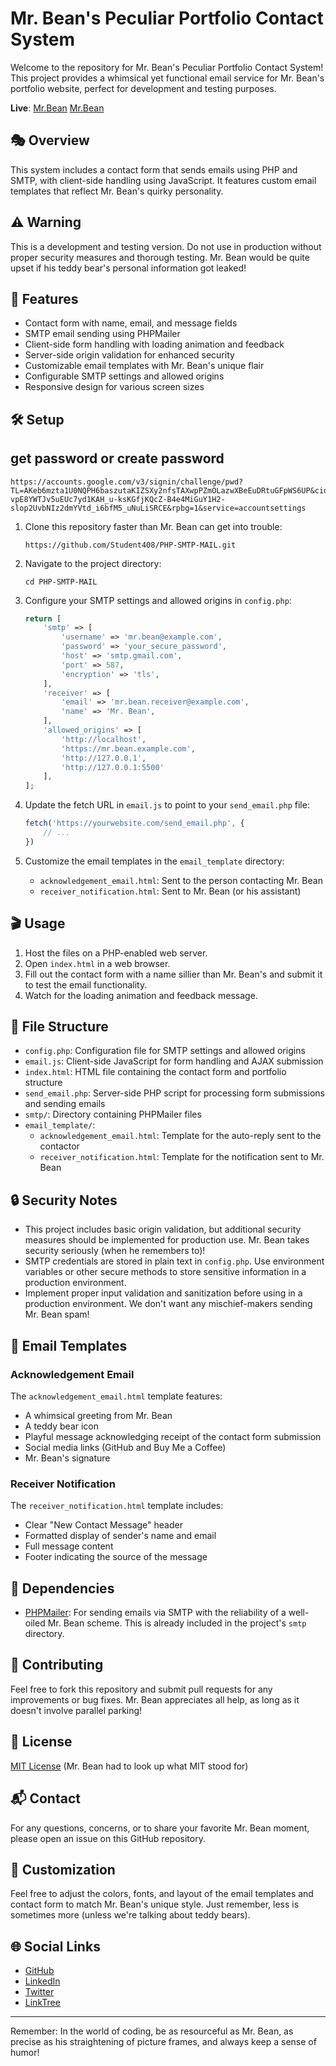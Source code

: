 # Mr. Bean's Peculiar Portfolio Contact System

Welcome to the repository for Mr. Bean's Peculiar Portfolio Contact System! This project provides a whimsical yet functional email service for Mr. Bean's portfolio website, perfect for development and testing purposes.

**Live**: [Mr.Bean](https://student408.github.io/Mr.Bean)
          [Mr.Bean](https://mr-bean.pages.dev/)

## 🎭 Overview

This system includes a contact form that sends emails using PHP and SMTP, with client-side handling using JavaScript. It features custom email templates that reflect Mr. Bean's quirky personality.

## ⚠️ Warning

This is a development and testing version. Do not use in production without proper security measures and thorough testing. Mr. Bean would be quite upset if his teddy bear's personal information got leaked!

## 🎈 Features

- Contact form with name, email, and message fields
- SMTP email sending using PHPMailer
- Client-side form handling with loading animation and feedback
- Server-side origin validation for enhanced security
- Customizable email templates with Mr. Bean's unique flair
- Configurable SMTP settings and allowed origins
- Responsive design for various screen sizes

## 🛠 Setup
## get password or create password 
   ```
https://accounts.google.com/v3/signin/challenge/pwd?TL=AKeb6mzta1U0NQPH6baszutaKIZSXy2nfsTAXwpPZmOLazwXBeEuDRtuGFpWS6UP&cid=2&continue=https%3A%2F%2Fmyaccount.google.com%2Fapppasswords&flowName=GlifWebSignIn&followup=https%3A%2F%2Fmyaccount.google.com%2Fapppasswords&ifkv=Ab5oB3oeLD0fvrBLEcgBkac7AYCTwZSOWt2zwhcHuWooeI4aLzdK2kBHLOWEl22dFAdSy1WlYEZ94w&osid=1&rart=ANgoxcc1I8O7rxlzBB3FVEadP5B01lhR70Z-vpE8YWTJv5uEUc7yd1KAH_u-ksKGfjKQcZ-B4e4MiGuY1H2-slop2UvbNIz2dmYVtd_i6bfM5_uNuLiSRCE&rpbg=1&service=accountsettings
   ```

1. Clone this repository faster than Mr. Bean can get into trouble:

   ```
   https://github.com/Student408/PHP-SMTP-MAIL.git
   ```
2. Navigate to the project directory:

   ```
   cd PHP-SMTP-MAIL
   ```
3. Configure your SMTP settings and allowed origins in `config.php`:

   ```php
   return [
       'smtp' => [
           'username' => 'mr.bean@example.com',
           'password' => 'your_secure_password',
           'host' => 'smtp.gmail.com',
           'port' => 587,
           'encryption' => 'tls',
       ],
       'receiver' => [
           'email' => 'mr.bean.receiver@example.com',
           'name' => 'Mr. Bean',
       ],
       'allowed_origins' => [
           'http://localhost',
           'https://mr.bean.example.com',
           'http://127.0.0.1',
           'http://127.0.0.1:5500'
       ],
   ];
   ```
4. Update the fetch URL in `email.js` to point to your `send_email.php` file:

   ```javascript
   fetch('https://yourwebsite.com/send_email.php', {
       // ...
   })
   ```
5. Customize the email templates in the `email_template` directory:

   - `acknowledgement_email.html`: Sent to the person contacting Mr. Bean
   - `receiver_notification.html`: Sent to Mr. Bean (or his assistant)

## 🎬 Usage

1. Host the files on a PHP-enabled web server.
2. Open `index.html` in a web browser.
3. Fill out the contact form with a name sillier than Mr. Bean's and submit it to test the email functionality.
4. Watch for the loading animation and feedback message.

## 📁 File Structure

- `config.php`: Configuration file for SMTP settings and allowed origins
- `email.js`: Client-side JavaScript for form handling and AJAX submission
- `index.html`: HTML file containing the contact form and portfolio structure
- `send_email.php`: Server-side PHP script for processing form submissions and sending emails
- `smtp/`: Directory containing PHPMailer files
- `email_template/`:
  - `acknowledgement_email.html`: Template for the auto-reply sent to the contactor
  - `receiver_notification.html`: Template for the notification sent to Mr. Bean

## 🔒 Security Notes

- This project includes basic origin validation, but additional security measures should be implemented for production use. Mr. Bean takes security seriously (when he remembers to)!
- SMTP credentials are stored in plain text in `config.php`. Use environment variables or other secure methods to store sensitive information in a production environment.
- Implement proper input validation and sanitization before using in a production environment. We don't want any mischief-makers sending Mr. Bean spam!

## 🧸 Email Templates

### Acknowledgement Email

The `acknowledgement_email.html` template features:

- A whimsical greeting from Mr. Bean
- A teddy bear icon
- Playful message acknowledging receipt of the contact form submission
- Social media links (GitHub and Buy Me a Coffee)
- Mr. Bean's signature

### Receiver Notification

The `receiver_notification.html` template includes:

- Clear "New Contact Message" header
- Formatted display of sender's name and email
- Full message content
- Footer indicating the source of the message

## 🛜 Dependencies

- [PHPMailer](https://github.com/PHPMailer/PHPMailer): For sending emails via SMTP with the reliability of a well-oiled Mr. Bean scheme. This is already included in the project's `smtp` directory.

## 🤝 Contributing

Feel free to fork this repository and submit pull requests for any improvements or bug fixes. Mr. Bean appreciates all help, as long as it doesn't involve parallel parking!

## 📜 License

[MIT License](LICENSE) (Mr. Bean had to look up what MIT stood for)

## 📬 Contact

For any questions, concerns, or to share your favorite Mr. Bean moment, please open an issue on this GitHub repository.

## 🎨 Customization

Feel free to adjust the colors, fonts, and layout of the email templates and contact form to match Mr. Bean's unique style. Just remember, less is sometimes more (unless we're talking about teddy bears).

## 🌐 Social Links

- [GitHub](https://github.com/Student408)
- [LinkedIn](https://www.linkedin.com/in/ranjanshettigar/)
- [Twitter](https://x.com/lokotwiststudio)
- [LinkTree](https://linktr.ee/THE.LOKO?subscribe)

---

Remember: In the world of coding, be as resourceful as Mr. Bean, as precise as his straightening of picture frames, and always keep a sense of humor!
